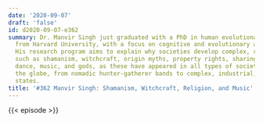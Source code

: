 ```yaml
---
date: '2020-09-07'
draft: 'false'
id: d2020-09-07-e362
summary: Dr. Manvir Singh just graduated with a PhD in human evolutionary biology
  from Harvard University, with a focus on cognitive and evolutionary anthropology.
  His research program aims to explain why societies develop complex, recurrent traditions
  such as shamanism, witchcraft, origin myths, property rights, sharing norms, lullabies,
  dance, music, and gods, as these have appeared in all types of societies across
  the globe, from nomadic hunter-gatherer bands to complex, industrial, mega-urbanized
  states.
title: '#362 Manvir Singh: Shamanism, Witchcraft, Religion, and Music'
---
```

{{< episode >}}

